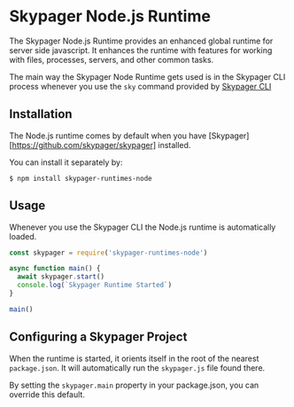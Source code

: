 # Skypager Node.js Runtime

The Skypager Node.js Runtime provides an enhanced global runtime for server side javascript.  It enhances the runtime with features for working with files, processes, servers, and other common tasks.

The main way the Skypager Node Runtime gets used is in the Skypager CLI process whenever you use the `sky` command provided by [Skypager CLI](https://docs.skypager.io/packages/skypager-cli)

## Installation

The Node.js runtime comes by default when you have [Skypager][https://github.com/skypager/skypager] installed.

You can install it separately by:

```shell
$ npm install skypager-runtimes-node
```

## Usage

Whenever you use the Skypager CLI the Node.js runtime is automatically loaded.

```javascript
const skypager = require('skypager-runtimes-node')

async function main() {
  await skypager.start()
  console.log(`Skypager Runtime Started`)
}

main()
```

## Configuring a Skypager Project

When the runtime is started, it orients itself in the root of the nearest `package.json`.  It will automatically run the `skypager.js` file found there.

By setting the `skypager.main` property in your package.json, you can override this default.
